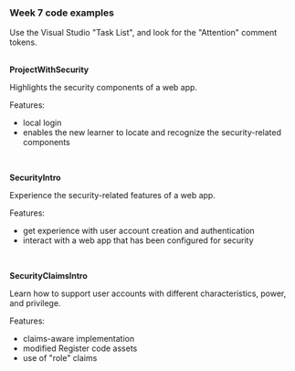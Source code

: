 ### Week 7 code examples  

Use the Visual Studio "Task List", and look for the "Attention" comment tokens.  
<br>

**ProjectWithSecurity**

Highlights the security components of a web app.  

Features:
- local login
- enables the new learner to locate and recognize the security-related components  
<br>

**SecurityIntro**

Experience the security-related features of a web app.  

Features:
- get experience with user account creation and authentication
- interact with a web app that has been configured for security  
<br>

**SecurityClaimsIntro**

Learn how to support user accounts with different characteristics, power, and privilege.  

Features:
- claims-aware implementation
- modified Register code assets
- use of "role" claims
